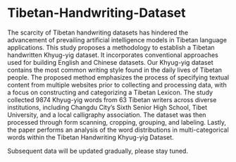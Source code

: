 # Tibetan-Handwriting-Dataset

The scarcity of Tibetan handwriting datasets has hindered the advancement of prevailing artificial intelligence models in Tibetan language applications. This study proposes a methodology to establish a Tibetan handwritten Khyug-yig dataset. It incorporates conventional approaches used for building English and Chinese datasets. Our Khyug-yig dataset contains the most common writing style found in the daily lives of Tibetan people. The proposed method emphasizes the process of specifying textual content from multiple websites prior to collecting and processing data, with a focus on constructing and categorizing a Tibetan Lexicon. The study collected 9874 Khyug-yig words from 63 Tibetan writers across diverse institutions, including Changdu City’s Sixth Senior High School, Tibet University, and a local calligraphy association. The dataset was then processed through form scanning, cropping, grouping, and labeling. Lastly, the paper performs an analysis of the word distributions in multi-categorical words within the Tibetan Handwriting Khyug-yig Dataset.

Subsequent data will be updated gradually, please stay tuned.
